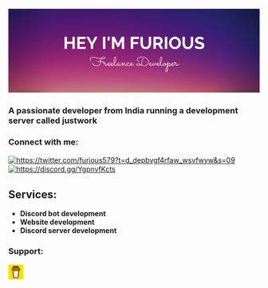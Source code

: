 ![banner](https://github.com/justw0rk/justw0rk/blob/main/furious.png)
<h3 align="left">A passionate developer from India running a development server called justwork</h3>

<h3 align="left">Connect with me:</h3>
<p align="left">
<a href="https://twitter.com/https://twitter.com/furious579?t=d_depbvgf4rfaw_wsvfwyw&s=09" target="blank"><img align="center" src="https://raw.githubusercontent.com/rahuldkjain/github-profile-readme-generator/master/src/images/icons/Social/twitter.svg" alt="https://twitter.com/furious579?t=d_depbvgf4rfaw_wsvfwyw&s=09" height="30" width="40" /></a>
<a href="https://discord.gg/https://discord.gg/YgpnvfKcts" target="blank"><img align="center" src="https://raw.githubusercontent.com/rahuldkjain/github-profile-readme-generator/master/src/images/icons/Social/discord.svg" alt="https://discord.gg/YgpnvfKcts" height="30" width="40" /></a>
</p>

## Services:
- **Discord bot development** 
- **Website development** 
- **Discord server development** 
<h3 align="left">Support:</h3>

<a href="https://www.buymeacoffee.com/furious"><img height="30" src="https://github.com/justw0rk/justw0rk/blob/main/bmc-logo-yellow.png?raw=true"></a>&nbsp;&nbsp;
